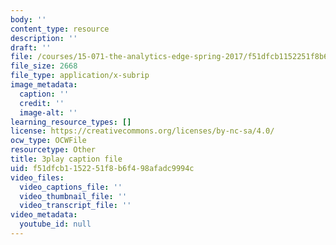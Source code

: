 ```yaml
---
body: ''
content_type: resource
description: ''
draft: ''
file: /courses/15-071-the-analytics-edge-spring-2017/f51dfcb1152251f8b6f498afadc9994c_8fW7ooZLIuc.vtt
file_size: 2668
file_type: application/x-subrip
image_metadata:
  caption: ''
  credit: ''
  image-alt: ''
learning_resource_types: []
license: https://creativecommons.org/licenses/by-nc-sa/4.0/
ocw_type: OCWFile
resourcetype: Other
title: 3play caption file
uid: f51dfcb1-1522-51f8-b6f4-98afadc9994c
video_files:
  video_captions_file: ''
  video_thumbnail_file: ''
  video_transcript_file: ''
video_metadata:
  youtube_id: null
---
```

